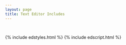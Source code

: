 ```yaml
---
layout: page
title: Text Editor Includes
---
```


<div id="text-editor" class="container-md px-3 my-5" contenteditable="true"></div>

{% include edstyles.html %}
{% include edscript.html %}
